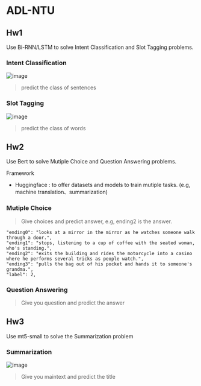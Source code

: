 # ADL-NTU

## Hw1
Use Bi-RNN/LSTM to solve Intent Classification and Slot Tagging problems.

### Intent Classification
![image](https://user-images.githubusercontent.com/46972327/204099723-b65ffa08-9b37-4fe1-83c6-465fd226427c.png)
>predict the class of sentences

### Slot Tagging
![image](https://user-images.githubusercontent.com/46972327/204099764-06d36063-01da-4095-b797-067aa79321a5.png)
>predict the class of words

## Hw2
Use Bert to solve Mutiple Choice and Question Answering problems.

Framework
* Huggingface : to offer datasets and models to train mutiple tasks. (e.g, machine translation、summarization) 

### Mutiple Choice
>Give choices and predict answer, e.g, ending2 is the answer.

```
"ending0": "looks at a mirror in the mirror as he watches someone walk through a door.",
"ending1": "stops, listening to a cup of coffee with the seated woman, who's standing.",
"ending2": "exits the building and rides the motorcycle into a casino where he performs several tricks as people watch.",
"ending3": "pulls the bag out of his pocket and hands it to someone's grandma.",
"label": 2,
```

### Question Answering
>Give you question and predict the answer

## Hw3
Use mt5-small to solve the Summarization problem

### Summarization
![image](https://user-images.githubusercontent.com/46972327/204100196-0081467d-265c-43c7-90c0-70ff48f4011f.png)
>Give you maintext and predict the title



